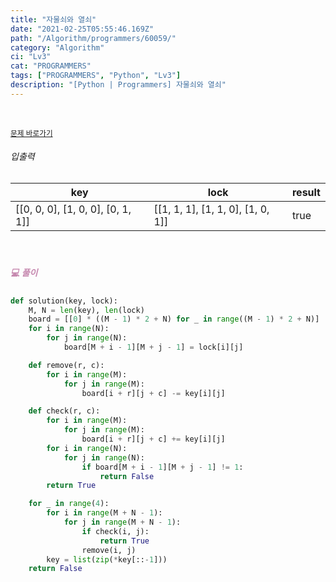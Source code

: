 ```yaml
---
title: "자물쇠와 열쇠"
date: "2021-02-25T05:55:46.169Z"
path: "/Algorithm/programmers/60059/"
category: "Algorithm"
ci: "Lv3"
cat: "PROGRAMMERS"
tags: ["PROGRAMMERS", "Python", "Lv3"]
description: "[Python | Programmers] 자물쇠와 열쇠"
---
```


<br />

<a href="https://programmers.co.kr/learn/courses/30/lessons/60059"><small>문제 바로가기</small></a>

###### 입출력

| key                               | lock                              | result |
| --------------------------------- | --------------------------------- | ------ |
| [[0, 0, 0], [1, 0, 0], [0, 1, 1]] | [[1, 1, 1], [1, 1, 0], [1, 0, 1]] | true   |

<br />

##### <h5 style="color:#C587AE;">💻 풀이</h5>

```python
def solution(key, lock):
    M, N = len(key), len(lock)
    board = [[0] * ((M - 1) * 2 + N) for _ in range((M - 1) * 2 + N)]
    for i in range(N):
        for j in range(N):
            board[M + i - 1][M + j - 1] = lock[i][j]

    def remove(r, c):
        for i in range(M):
            for j in range(M):
                board[i + r][j + c] -= key[i][j]

    def check(r, c):
        for i in range(M):
            for j in range(M):
                board[i + r][j + c] += key[i][j]
        for i in range(N):
            for j in range(N):
                if board[M + i - 1][M + j - 1] != 1:
                    return False
        return True

    for _ in range(4):
        for i in range(M + N - 1):
            for j in range(M + N - 1):
                if check(i, j):
                    return True
                remove(i, j)
        key = list(zip(*key[::-1]))
    return False
```

<br />



